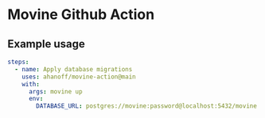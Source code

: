 # Movine Github Action

## Example usage

```yaml
steps:
  - name: Apply database migrations
    uses: ahanoff/movine-action@main
    with:
      args: movine up
      env:
        DATABASE_URL: postgres://movine:password@localhost:5432/movine
```
